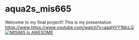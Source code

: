 # aqua2s_mis665

Welcome to my final project!!
This is my presentation https://www.https://www.youtube.com/watch?v=aaqHVY1McLQ
[![MIS665 Is AWESOME](http://img.youtube.com/vi/aaqHVY1McLQ/0.jpg)](https://https://www.youtube.com/watch?v=aaqHVY1McLQ "MIS665 presentation")
